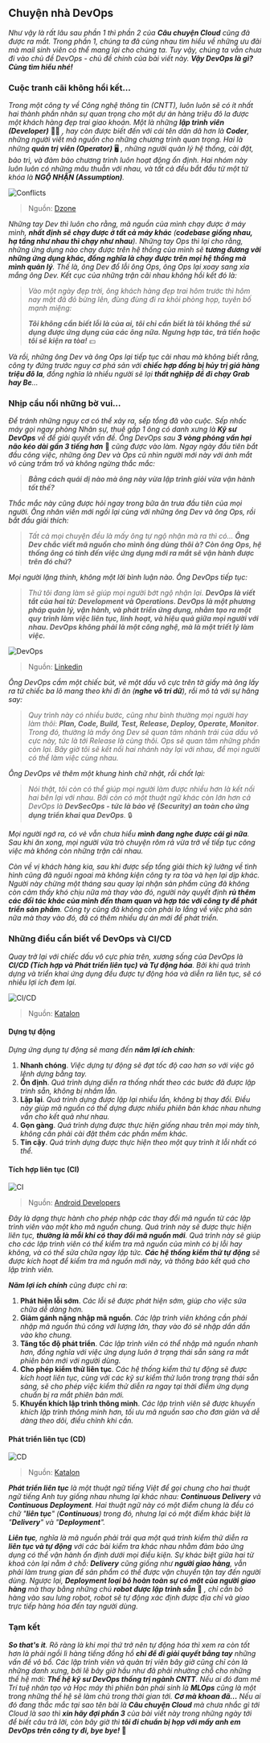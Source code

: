 ## Chuyện nhà DevOps

_Như vậy là rất lâu sau phần 1 thì phần 2 của **Câu chuyện Cloud** cũng đã được ra mắt. Trong phần 1, chúng ta đã cùng nhau tìm hiểu về những ưu đãi mà mail sinh viên có thể mang lại cho chúng ta. Tuy vậy, chúng ta vẫn chưa đi vào chủ đề DevOps - chủ đề chính của bài viết này. **Vậy DevOps là gì? Cùng tìm hiểu nhé!**_

### Cuộc tranh cãi không hồi kết...

_Trong một công ty về Công nghệ thông tin (CNTT), luôn luôn sẽ có ít nhất hai thành phần nhân sự quan trọng cho một dự án hàng triệu đô la được một khách hàng đẹp trai giao khoán. Một là những **lập trình viên (Developer)**_ 👨‍💻 _, hay còn được biết đến với cái tên dân dã hơn là **Coder**, những người viết mã nguồn cho những chương trình quan trọng. Hai là những **quản trị viên (Operator)**_ 🖥 _, những người quản lý hệ thống, cài đặt, bảo trì, và đảm bảo chương trình luôn hoạt động ổn định. Hai nhóm này luôn luôn có những mâu thuẫn với nhau, và tất cả đều bắt đầu từ một từ khóa là **NGỘ NHẬN (Assumption)**._

![Conflicts](../img/image9.jpg)

> Nguồn: [Dzone](https://dzone.com/articles/dev-vs-ops-conflicted-so-are-we)

_Những tay Dev thì luôn cho rằng, mã nguồn của mình chạy được ở máy mình, **nhất định sẽ chạy được ở tất cả máy khác** (**codebase giống nhau, hạ tầng như nhau thì chạy như nhau**). Những tay Ops thì lại cho rằng, những ứng dụng nào chạy được trên hệ thống của mình sẽ **tương đương vỡi những ứng dụng khác, đồng nghĩa là chạy được trên mọi hệ thống mà mình quản lý**. Thế là, ông Dev đổ lỗi ông Ops, ông Ops lại xoay sang xỉa mắng ông Dev. Kết cục của những trận cãi nhau không hồi kết đó là:_

> _Vào một ngày đẹp trời, ông khách hàng đẹp trai hôm trước thì hôm nay mặt đã đỏ bừng lên, đùng đùng đi ra khỏi phòng họp, tuyên bố mạnh miệng:_
>
> **_Tôi không cần biết lỗi là của ai, tôi chỉ cần biết là tôi không thể sử dụng được ứng dụng của các ông nữa. Ngưng hợp tác, trả tiền hoặc tôi sẽ kiện ra tòa!_** 💵

_Và rồi, những ông Dev và ông Ops lại tiếp tục cãi nhau mà không biết rằng, công ty đứng trước nguy cơ phá sản với **chiếc hợp đồng bị hủy trị giá hàng triệu đô la**, đồng nghĩa là nhiều người sẽ lại **thất nghiệp để đi chạy Grab hay Be**..._

### Nhịp cầu nối những bờ vui...

_Để tránh những nguy cơ có thể xảy ra, sếp tổng đã vào cuộc. Sếp nhấc máy gọi ngay phòng Nhân sự, thuê gấp 1 ông có danh xưng là **Kỹ sư DevOps** về để giải quyết vấn đề. Ông DevOps sau **3 vòng phỏng vấn hại não kéo dài gần 3 tiếng hơn**_ 🧠 _cũng được vào làm. Ngay ngày đầu tiên bắt đầu công việc, những ông Dev và Ops cũ nhìn người mới này với ánh mắt vô cùng trầm trồ và không ngừng thắc mắc:_

> **_Bằng cách quái dị nào mà ông này vừa lập trình giỏi vừa vận hành tốt thế?_**

_Thắc mắc này cũng được hỏi ngay trong bữa ăn trưa đầu tiên của mọi người. Ông nhân viên mới ngồi lại cùng với những ông Dev và ông Ops, rồi bắt đầu giải thích:_

> _Tất cả mọi chuyện đều là mấy ông tự ngộ nhận mà ra thì có..._ **_Ông Dev chắc viết mã nguồn cho mình ông dùng thôi à? Còn ông Ops, hệ thống ông có tính đến việc ứng dụng mới ra mắt sẽ vận hành được trên đó chứ?_**

_Mọi người lặng thinh, không một lời bình luận nào. Ông DevOps tiếp tục:_

> _Thứ tôi đang làm sẽ giúp mọi người bớt ngộ nhận lại._ **_DevOps là viết tắt của hai từ: Development và Operations. DevOps là một phương pháp quản lý, vận hành, và phát triển ứng dụng, nhằm tạo ra một quy trình làm việc liên tục, linh hoạt, và hiệu quả giữa mọi người với nhau. DevOps không phải là một công nghệ, mà là một triết lý làm việc._**

![DevOps](../img/image10.jpg)

> Nguồn: [Linkedin](https://www.linkedin.com/pulse/devops-tools-rupesh-ranawre/)

_Ông DevOps cầm một chiếc bút, vẽ một dấu vô cực trên tờ giấy mà ông lấy ra từ chiếc ba lô mang theo khi đi ăn (**nghe vô tri dữ**), rồi mô tả với sự hăng say:_

> _Quy trình này có nhiều bước, cũng như bình thường mọi người hay làm thôi_: **_Plan, Code, Build, Test, Release, Deploy, Operate, Monitor_**. _Trong đó, thường là mấy ông Dev sẽ quan tâm nhánh trái của dấu vô cực này, tức là tới Release là cùng thôi. Ops sẽ quan tâm những phần còn lại. Bây giờ tôi sẽ kết nối hai nhánh này lại với nhau, để mọi người có thể làm việc cùng nhau._

_Ông DevOps vẽ thêm một khung hình chữ nhật, rồi chốt lại:_

> _Nói thật, tôi còn có thể giúp mọi người làm được nhiều hơn là kết nối hai bên lại với nhau. Bởi còn có một thuật ngữ khác còn lớn hơn cả DevOps là **DevSecOps - tức là bảo vệ (Security) an toàn cho ứng dụng triển khai qua DevOps**._ 🔒

_Mọi người ngớ ra, có vẻ vẫn chưa hiểu **mình đang nghe được cái gì nữa**. Sau khi ăn xong, mọi người vừa trò chuyện rôm rả vừa trở về tiếp tục công việc mà không còn những trận cãi nhau._

_Còn về vị khách hàng kia, sau khi được sếp tổng giải thích kỹ lưỡng về tình hình cũng đã nguôi ngoai mà không kiện công ty ra tòa và hẹn lại dịp khác. Người này chừng một tháng sau quay lại nhận sản phẩm cũng đã không còn cảm thấy khó chịu nữa mà thay vào đó, người này quyết định **rủ thêm các đối tác khác của mình đến tham quan và hợp tác với công ty để phát triển sản phẩm**. Công ty cũng đã không còn phải lo lắng về việc phá sản nữa mà thay vào đó, đã có thêm nhiều dự án mới để phát triển._

### Những điều cần biết về DevOps và CI/CD

_Quay trở lại với chiếc dấu vô cực phía trên, xương sống của DevOps là **CI/CD (Tích hợp và Phát triển liên tục) và Tự động hóa**. Bởi khi quá trình dựng và triển khai ứng dụng đều được tự động hóa và diễn ra liên tục, sẽ có nhiều lợi ích đem lại._

![CI/CD](../img/image11.png)

> Nguồn: [Katalon](https://katalon.com/resources-center/blog/ci-cd-introduction)

#### Dựng tự động

_Dựng ứng dụng tự động sẽ mang đến **năm lợi ích chính**:_

1. **Nhanh chóng**. _Việc dựng tự động sẽ đạt tốc độ cao hơn so với việc gõ lệnh dựng bằng tay._
2. **Ổn định**. _Quá trình dựng diễn ra thống nhất theo các bước đã được lập trình sẵn, không bị nhầm lẫn._
3. **Lặp lại**. _Quá trình dựng được lặp lại nhiều lần, không bị thay đổi. Điều này giúp mã nguồn có thể dựng được nhiều phiên bản khác nhau nhưng vẫn cho kết quả như nhau._
4. **Gọn gàng**. _Quá trình dựng được thực hiện giống nhau trên mọi máy tính, không cần phải cài đặt thêm các phần mềm khác._
5. **Tin cậy**. _Quá trình dựng được thực hiện theo một quy trình ít lỗi nhất có thể._

#### Tích hợp liên tục (CI)

![CI](../img/image13.svg)

> Nguồn: [Android Developers](https://developer.android.com/training/testing/continuous-integration)

_Đây là dạng thực hành cho phép nhập các thay đổi mã nguồn từ các lập trình viên vào một kho mã nguồn chung. Quá trình này sẽ được thực hiện liên tục, **thường là mỗi khi có thay đổi mã nguồn mới**. Quá trình này sẽ giúp cho các lập trình viên có thể kiểm tra mã nguồn của mình có bị lỗi hay không, và có thể sửa chữa ngay lập tức. **Các hệ thống kiểm thử tự động** sẽ được kích hoạt để kiểm tra mã nguồn mới này, và thông báo kết quả cho lập trình viên._

_**Năm lợi ích chính** cũng được chỉ ra_:

1. **Phát hiện lỗi sớm**. _Các lỗi sẽ được phát hiện sớm, giúp cho việc sửa chữa dễ dàng hơn._
2. **Giảm gánh nặng nhập mã nguồn**. _Các lập trình viên không cần phải nhập mã nguồn thủ công với lượng lớn, thay vào đó sẽ nhập dần dần vào kho chung._
3. **Tăng tốc độ phát triển**. _Các lập trình viên có thể nhập mã nguồn nhanh hơn, đồng nghĩa với việc ứng dụng luôn ở trạng thái sẵn sàng ra mắt phiên bản mới với người dùng._
4. **Cho phép kiểm thử liên tục**. _Các hệ thống kiểm thử tự động sẽ được kích hoạt liên tục, cùng với các kỹ sư kiểm thử luôn trong trạng thái sẵn sàng, sẽ cho phép việc kiểm thử diễn ra ngay tại thời điểm ứng dụng chuẩn bị ra mắt phiên bản mới._
5. **Khuyến khích lập trình thông minh**. _Các lập trình viên sẽ được khuyến khích lập trình thông minh hơn, tối ưu mã nguồn sao cho đơn giản và dễ dàng theo dõi, điều chỉnh khi cần._

#### Phát triển liên tục (CD)

![CD](../img/image12.png)

> Nguồn: [Katalon](https://katalon.com/resources-center/blog/continuous-delivery-vs-continuous-deployment)

_**Phát triển liên tục** là một thuật ngữ tiếng Việt để gọi chung cho hai thuật ngữ tiếng Anh tuy giống nhau nhưng lại khác nhau: **Continuous Delivery** và **Continuous Deployment**. Hai thuật ngữ này có một điểm chung là đều có chữ "**liên tục**" (**Continuous**) trong đó, nhưng lại có một điểm khác biệt là "**Delivery**" và "**Deployment**"._

_**Liên tục**, nghĩa là mã nguồn phải trải qua một quá trình kiểm thử diễn ra **liên tục và tự động** với các bài kiểm tra khác nhau nhằm đảm bảo ứng dụng có thể vận hành ổn định dưới mọi điều kiện. Sự khác biệt giữa hai từ khoá còn lại nằm ở chỗ: **Delivery** cũng giống như **người giao hàng**, vẫn phải làm trung gian để sản phẩm có thể được vận chuyển tận tay đến người dùng. Ngược lại, **Deployment loại bỏ hoàn toàn sự có mặt của người giao hàng** mà thay bằng những chú **robot được lập trình sẵn**_ 🤖 _, chỉ cần bỏ hàng vào sau lưng robot, robot sẽ tự động xác định được địa chỉ và giao trực tiếp hàng hóa đến tay người dùng._

### Tạm kết

_**So that's it**. Rõ ràng là khi mọi thứ trở nên tự động hóa thì xem ra còn tốt hơn là phải ngồi lì hàng tiếng đồng hồ **chỉ để đi giải quyết bằng tay** những vấn đề vô bổ. Các lập trình viên và quản trị viên bây giờ cũng chỉ còn là những danh xưng, bởi lẽ bây giờ hầu như đã phải nhường chỗ cho những thế hệ mới: **Thế hệ kỹ sư DevOps thống trị ngành CNTT**. Nếu ai đó đam mê Trí tuệ nhân tạo và Học máy thì phiên bản phái sinh là **MLOps** cũng là một trong những thế hệ sẽ làm chủ trong thời gian tới. **Cơ mà khoan đã...** Nếu ai đó đang thắc mắc tại sao tên bài là **Câu chuyện Cloud** mà chưa nhắc gì tới Cloud là sao thì **xin hãy đợi phần 3** của bài viết này trong những ngày tới để biết câu trả lời, còn bây giờ thì **tôi đi chuẩn bị họp với mấy anh em DevOps trên công ty đi, bye bye!**_ 👋
